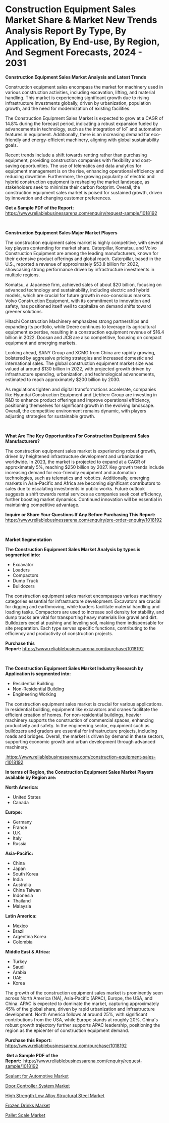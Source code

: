<p><h1>Construction Equipment Sales Market Share & Market New Trends Analysis Report By Type, By Application, By End-use, By Region, And Segment Forecasts, 2024 - 2031</h1></p><p><strong>Construction Equipment Sales Market Analysis and Latest Trends</strong></p>
<p><p>Construction equipment sales encompass the market for machinery used in various construction activities, including excavation, lifting, and material handling. This market is experiencing significant growth due to rising infrastructure investments globally, driven by urbanization, population growth, and the need for modernization of existing facilities. </p><p>The Construction Equipment Sales Market is expected to grow at a CAGR of 14.8% during the forecast period, indicating a robust expansion fueled by advancements in technology, such as the integration of IoT and automation features in equipment. Additionally, there is an increasing demand for eco-friendly and energy-efficient machinery, aligning with global sustainability goals. </p><p>Recent trends include a shift towards renting rather than purchasing equipment, providing construction companies with flexibility and cost-saving opportunities. The use of telematics and data analytics for equipment management is on the rise, enhancing operational efficiency and reducing downtime. Furthermore, the growing popularity of electric and hybrid construction equipment is reshaping the market landscape, as stakeholders seek to minimize their carbon footprint. Overall, the construction equipment sales market is poised for sustained growth, driven by innovation and changing customer preferences.</p></p>
<p><strong>Get a Sample PDF of the Report:&nbsp;</strong> <a href="https://www.reliablebusinessarena.com/enquiry/request-sample/1018192">https://www.reliablebusinessarena.com/enquiry/request-sample/1018192</a></p>
<p>&nbsp;</p>
<p><strong>Construction Equipment Sales Major Market Players</strong></p>
<p><p>The construction equipment sales market is highly competitive, with several key players contending for market share. Caterpillar, Komatsu, and Volvo Construction Equipment are among the leading manufacturers, known for their extensive product offerings and global reach. Caterpillar, based in the U.S., reported a revenue of approximately $53.8 billion for 2022, showcasing strong performance driven by infrastructure investments in multiple regions.</p><p>Komatsu, a Japanese firm, achieved sales of about $20 billion, focusing on advanced technology and sustainability, including electric and hybrid models, which are crucial for future growth in eco-conscious markets. Volvo Construction Equipment, with its commitment to innovation and safety, has positioned itself well to capitalize on demand shifts toward greener solutions.</p><p>Hitachi Construction Machinery emphasizes strong partnerships and expanding its portfolio, while Deere continues to leverage its agricultural equipment expertise, resulting in a construction equipment revenue of $16.4 billion in 2022. Doosan and JCB are also competitive, focusing on compact equipment and emerging markets.</p><p>Looking ahead, SANY Group and XCMG from China are rapidly growing, bolstered by aggressive pricing strategies and increased domestic and international sales. The global construction equipment market size was valued at around $130 billion in 2022, with projected growth driven by infrastructure spending, urbanization, and technological advancements, estimated to reach approximately $200 billion by 2030.</p><p>As regulations tighten and digital transformations accelerate, companies like Hyundai Construction Equipment and Liebherr Group are investing in R&D to enhance product offerings and improve operational efficiency, positioning themselves for significant growth in the evolving landscape. Overall, the competitive environment remains dynamic, with players adjusting strategies for sustainable growth.</p></p>
<p>&nbsp;</p>
<p><strong>What Are The Key Opportunities For Construction Equipment Sales Manufacturers?</strong></p>
<p><p>The construction equipment sales market is experiencing robust growth, driven by heightened infrastructure development and urbanization worldwide. In 2023, the market is projected to expand at a CAGR of approximately 5%, reaching $250 billion by 2027. Key growth trends include increasing demand for eco-friendly equipment and automation technologies, such as telematics and robotics. Additionally, emerging markets in Asia-Pacific and Africa are becoming significant contributors to sales due to escalating investments in public works. Future outlook suggests a shift towards rental services as companies seek cost efficiency, further boosting market dynamics. Continued innovation will be essential in maintaining competitive advantage.</p></p>
<p><strong>Inquire or Share Your Questions If Any Before Purchasing This Report:</strong> <a href="https://www.reliablebusinessarena.com/enquiry/pre-order-enquiry/1018192">https://www.reliablebusinessarena.com/enquiry/pre-order-enquiry/1018192</a></p>
<p>&nbsp;</p>
<p><strong>Market Segmentation</strong></p>
<p><strong>The Construction Equipment Sales Market Analysis by types is segmented into:</strong></p>
<p><ul><li>Excavator</li><li>Loaders</li><li>Compactors</li><li>Dump Truck</li><li>Bulldozers</li></ul></p>
<p><p>The construction equipment sales market encompasses various machinery categories essential for infrastructure development. Excavators are crucial for digging and earthmoving, while loaders facilitate material handling and loading tasks. Compactors are used to increase soil density for stability, and dump trucks are vital for transporting heavy materials like gravel and dirt. Bulldozers excel at pushing and leveling soil, making them indispensable for site preparation. Each type serves specific functions, contributing to the efficiency and productivity of construction projects.</p></p>
<p><strong>Purchase this Report:&nbsp;</strong><a href="https://www.reliablebusinessarena.com/purchase/1018192">https://www.reliablebusinessarena.com/purchase/1018192</a></p>
<p>&nbsp;</p>
<p><strong>The Construction Equipment Sales Market Industry Research by Application is segmented into:</strong></p>
<p><ul><li>Residential Building</li><li>Non-Residential Building</li><li>Engineering Working</li></ul></p>
<p><p>The construction equipment sales market is crucial for various applications. In residential building, equipment like excavators and cranes facilitate the efficient creation of homes. For non-residential buildings, heavier machinery supports the construction of commercial spaces, enhancing productivity and safety. In the engineering sector, equipment such as bulldozers and graders are essential for infrastructure projects, including roads and bridges. Overall, the market is driven by demand in these sectors, supporting economic growth and urban development through advanced machinery.</p></p>
<p><a href="https://www.reliablebusinessarena.com/construction-equipment-sales-r1018192">&nbsp;https://www.reliablebusinessarena.com/construction-equipment-sales-r1018192</a></p>
<p><strong>In terms of Region, the Construction Equipment Sales Market Players available by Region are:</strong></p>
<p>
    <p> <strong> North America: </strong>
        <ul>
            <li>United States</li>
            <li>Canada</li>
        </ul>
        </p> 
    <p> <strong> Europe: </strong>
        <ul>
            <li>Germany</li>
            <li>France</li>
            <li>U.K.</li>
            <li>Italy</li>
            <li>Russia</li>
        </ul>
        </p> 
    <p> <strong> Asia-Pacific: </strong>
        <ul>
            <li>China</li>
            <li>Japan</li>
            <li>South Korea</li>
            <li>India</li>
            <li>Australia</li>
            <li>China Taiwan</li>
            <li>Indonesia</li>
            <li>Thailand</li>
            <li>Malaysia</li>
        </ul>
        </p> 
    <p> <strong> Latin America: </strong>
        <ul>
            <li>Mexico</li>
            <li>Brazil</li>
            <li>Argentina Korea</li>
            <li>Colombia</li>
        </ul>
        </p> 
    <p> <strong> Middle East & Africa: </strong>
        <ul>
            <li>Turkey</li>
            <li>Saudi</li>
            <li>Arabia</li>
            <li>UAE</li>
            <li>Korea</li>
        </ul>
    </p>
    </p>
<p><p>The growth of the construction equipment sales market is prominently seen across North America (NA), Asia-Pacific (APAC), Europe, the USA, and China. APAC is expected to dominate the market, capturing approximately 45% of the global share, driven by rapid urbanization and infrastructure development. North America follows at around 25%, with significant contributions from the USA, while Europe stands at roughly 20%. China's robust growth trajectory further supports APAC leadership, positioning the region as the epicenter of construction equipment demand.</p></p>
<p><strong>Purchase this Report: </strong><a href="https://www.reliablebusinessarena.com/purchase/1018192">https://www.reliablebusinessarena.com/purchase/1018192</a></p>
<p>&nbsp;<strong>Get a Sample PDF of the Report:&nbsp;&nbsp;</strong><a href="https://www.reliablebusinessarena.com/enquiry/request-sample/1018192">https://www.reliablebusinessarena.com/enquiry/request-sample/1018192</a></p>
<p><strong></strong></p>
<p><p><a href="https://issuu.com/reportprime-2/docs/sealant-for-automotive-market-size-_d0b0acab88dadf">Sealant for Automotive Market</a></p><p><a href="https://www.linkedin.com/pulse/future-innovation-global-door-controller-system-market-growth-e8r9f?trackingId=gdcqEgGNSN%2B%2BRlGqh%2BA3mg%3D%3D">Door Controller System Market</a></p><p><a href="https://issuu.com/reportprime-2/docs/high-strength-low-alloy-structural-_1d4628f7152228">High Strength Low Alloy Structural Steel Market</a></p><p><a href="https://medium.com/@michael.parsons65654/the-frozen-drinks-industry-analysis-report-offers-a-comprehensive-and-current-examination-of-the-1e59c70ac820">Frozen Drinks Market</a></p><p><a href="https://www.linkedin.com/pulse/global-pallet-scale-market-analysis-trends-forecasts-growth-uoguf?trackingId=%2B9omE9mGRmKY35UVrsaMkQ%3D%3D">Pallet Scale Market</a></p></p>
